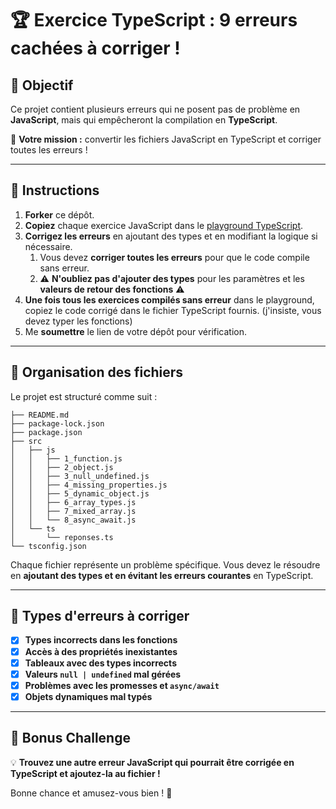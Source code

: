 # 🏆 Exercice TypeScript : 9 erreurs cachées à corriger !

## 📌 Objectif

Ce projet contient plusieurs erreurs qui ne posent pas de problème en **JavaScript**, mais qui empêcheront la compilation en **TypeScript**.

🎯 **Votre mission :** convertir les fichiers JavaScript en TypeScript et corriger toutes les erreurs !

---

## 🚀 Instructions

1. **Forker** ce dépôt.
2. **Copiez** chaque exercice JavaScript dans le [playground TypeScript](https://www.typescriptlang.org/play/).
3. **Corrigez les erreurs** en ajoutant des types et en modifiant la logique si nécessaire.
    1. Vous devez **corriger toutes les erreurs** pour que le code compile sans erreur.
    2. ⚠️ **N'oubliez pas d'ajouter des types** pour les paramètres et les **valeurs de retour des fonctions** ⚠️
4. **Une fois tous les exercices compilés sans erreur** dans le playground, copiez le code corrigé dans le fichier TypeScript fournis. (j'insiste, vous devez typer les fonctions)
5. Me **soumettre** le lien de votre dépôt pour vérification.

---

## 📂 Organisation des fichiers

Le projet est structuré comme suit :

```
├── README.md
├── package-lock.json
├── package.json
├── src
│   ├── js
│   │   ├── 1_function.js
│   │   ├── 2_object.js
│   │   ├── 3_null_undefined.js
│   │   ├── 4_missing_properties.js
│   │   ├── 5_dynamic_object.js
│   │   ├── 6_array_types.js
│   │   ├── 7_mixed_array.js
│   │   └── 8_async_await.js
│   └── ts
│       └── reponses.ts
└── tsconfig.json
```

Chaque fichier représente un problème spécifique. Vous devez le résoudre en **ajoutant des types et en évitant les erreurs courantes** en TypeScript.

---

## 🎯 Types d'erreurs à corriger

-   [x] **Types incorrects dans les fonctions**
-   [x] **Accès à des propriétés inexistantes**
-   [x] **Tableaux avec des types incorrects**
-   [x] **Valeurs `null | undefined` mal gérées**
-   [x] **Problèmes avec les promesses et `async/await`**
-   [x] **Objets dynamiques mal typés**

---

## 🏁 Bonus Challenge

💡 **Trouvez une autre erreur JavaScript qui pourrait être corrigée en TypeScript et ajoutez-la au fichier !**

Bonne chance et amusez-vous bien ! 🚀
